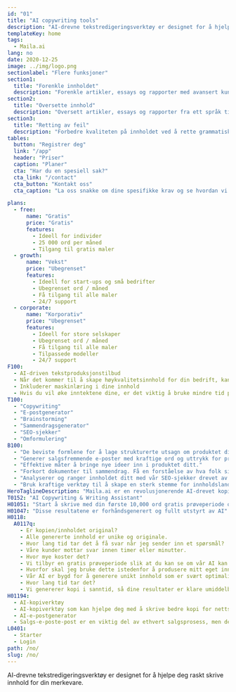 ```yaml
---
id: "01"
title: "AI copywriting tools"
description: "AI-drevne tekstredigeringsverktøy er designet for å hjelpe deg raskt skrive innhold for din merkevare."
templateKey: home
tags:
  - Maila.ai
lang: no
date: 2020-12-25
image: ../img/logo.png
sectionlabel: "Flere funksjoner"
section1:
  title: "Forenkle innholdet"
  description: "Forenkle artikler, essays og rapporter med avansert kunstig intelligens."
section2:
  title: "Oversette innhold"
  description: "Oversett artikler, essays og rapporter fra ett språk til et annet."
section3:
  title: "Retting av feil"
  description: "Forbedre kvaliteten på innholdet ved å rette grammatiske feil, stavefeil og stilistiske feil."
tables:
  button: "Registrer deg"
  link: "/app"
  header: "Priser"
  caption: "Planer"
  cta: "Har du en spesiell sak?"
  cta_link: "/contact"
  cta_button: "Kontakt oss"
  cta_caption: "La oss snakke om dine spesifikke krav og se hvordan vi kan hjelpe deg."

plans:
  - free:
      name: "Gratis"
      price: "Gratis"
      features:
        - Ideell for individer
        - 25 000 ord per måned
        - Tilgang til gratis maler
  - growth:
      name: "Vekst"
      price: "Ubegrenset"
      features:
        - Ideell for start-ups og små bedrifter
        - Ubegrenset ord / måned
        - Få tilgang til alle maler
        - 24/7 support
  - corporate:
      name: "Korporativ"
      price: "Ubegrenset"
      features:
        - Ideell for store selskaper
        - Ubegrenset ord / måned
        - Få tilgang til alle maler
        - Tilpassede modeller
        - 24/7 support
F100:
  - AI-driven tekstproduksjonstilbud
  - Når det kommer til å skape høykvalitetsinnhold for din bedrift, kan det noen ganger være vanskelig å vite hvor du skal starte. Du kan ikke ha tid eller ressurser til å gjøre det selv, og å hyre en profesjonell skribent kan være dyrt. AI-drevne tekstproduksjonstilbud som kan hjelpe deg med å skape profesjonelt kvalitetsinnhold raskt og enkelt.
  - Inkluderer maskinlæring i dine innhold
  - Hvis du vil øke inntektene dine, er det viktig å bruke mindre tid på å oppdage og brainstorme, og mer tid på å produsere resultater. Maskinlæring kan hjelpe å forbedre kvaliteten og nøyaktigheten av ditt innhold. Ved å inkludere maskinlæringsalgoritmer i din redaksjonsprosess, kan du være trygg på at innholdet ditt er konsekvent med merkevaren din.
T100:
  - "Copywriting"
  - "E-postgenerator"
  - "Brainstorming"
  - "Sammendragsgenerator"
  - "SEO-sjekker"
  - "Omformulering"
B100:
  - "De beviste formlene for å lage strukturerte utsagn om produktet ditt."
  - "Generer salgsfremmende e-poster med kraftige ord og uttrykk for produktet ditt."
  - "Effektive måter å bringe nye ideer inn i produktet ditt."
  - "Forkort dokumenter til sammendrag. Få en forståelse av hva folk sier om forskjellige emner uten å bli overveldet."
  - "Analyserer og ranger innholdet ditt med vår SEO-sjekker drevet av AI"
  - "Bruk kraftige verktøy til å skape en sterk stemme for innholdslandingssiden din."
HeroTaglineDescription: "Maila.ai er en revolusjonerende AI-drevet kopierings- og skrivehjelpsplattform som lar deg lage profesjonell kvalitet innhold på noen få minutter."
T0152: "AI Copywriting & Writing Assistant"
H01051: "Start å skrive med din første 10,000 ord gratis prøveperiode og se om arbeidet ditt forbedrer seg."
H01047: "Disse resultatene er forhåndsgenerert og fullt utstyrt av AI"
H0118:
  A0117q:
    - Er kopien/innholdet original?
    - Alle genererte innhold er unike og originale.
    - Hvor lang tid tar det å få svar når jeg sender inn et spørsmål?
    - Våre kunder mottar svar innen timer eller minutter.
    - Hvor mye koster det?
    - Vi tilbyr en gratis prøveperiode slik at du kan se om vår AI kan hjelpe deg med å produsere godt innhold.
    - Hvorfor skal jeg bruke dette istedenfor å produsere mitt eget innhold?
    - Vår AI er bygd for å generere unikt innhold som er svært optimalisert for hver enkelt søkeord som du angir. Dette gir deg fleksibilitet i dine innholdsproduksjonsanstrengelser, slik at du kan fokusere på andre aspekter av din bedrift.
    - Hvor lang tid tar det?
    - Vi genererer kopi i sanntid, så dine resultater er klare umiddelbart. Som vår kopigenerasjonsmaskin er helt automatisert, tillater det oss også å skalere vår utgave etter dine behov.
H01194:
  - AI-kopiverktøy
  - AI-kopiverktøy som kan hjelpe deg med å skrive bedre kopi for nettstedet eller markedsføringskampanjen din.
  - AI-e-postgenerator
  - Salgs-e-poste-post er en viktig del av ethvert salgsprosess, men de kan være vanskelige å skrive. Et AI-e-postverktøy kan hjelpe deg med å skrive salgs-e-poste-post som er mer effektive og mer sannsynlig å føre til salg.
L0401:
  - Starter
  - Login
path: /no/
slug: /no/
---
```


AI-drevne tekstredigeringsverktøy er designet for å hjelpe deg raskt skrive innhold for din merkevare.
